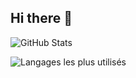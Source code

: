 ## Hi there 👋

![GitHub Stats](https://github-readme-stats.vercel.app/api?username=monusername&show_icons=true&theme=dark)

![Langages les plus utilisés](https://github-readme-stats.vercel.app/api/top-langs/?username=monusername&layout=compact&theme=dark)
